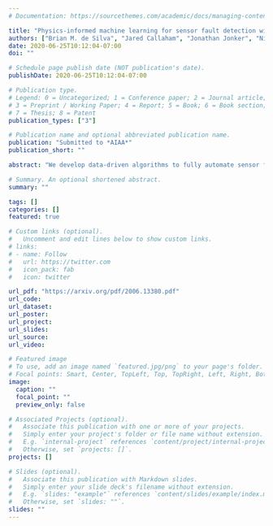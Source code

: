 ```yaml
---
# Documentation: https://sourcethemes.com/academic/docs/managing-content/

title: "Physics-informed machine learning for sensor fault detection with flight test data"
authors: ["Brian M. de Silva", "Jared Callaham", "Jonathan Jonker", "Nicholas Goebel", "Jennifer Klemisch", "Darren McDonald", "Nathan Hicks", "J. Nathan Kutz", "Steven L. Brunton", "Aleksandr Y. Aravkin"]
date: 2020-06-25T10:12:04-07:00
doi: ""

# Schedule page publish date (NOT publication's date).
publishDate: 2020-06-25T10:12:04-07:00

# Publication type.
# Legend: 0 = Uncategorized; 1 = Conference paper; 2 = Journal article;
# 3 = Preprint / Working Paper; 4 = Report; 5 = Book; 6 = Book section;
# 7 = Thesis; 8 = Patent
publication_types: ["3"]

# Publication name and optional abbreviated publication name.
publication: "Submitted to *AIAA*"
publication_short: ""

abstract: "We develop data-driven algorithms to fully automate sensor fault detection in systems governed by underlying physics. The proposed machine learning method uses a time series of typical behavior to approximate the evolution of measurements of interest by a linear time-invariant system. Given additional data from related sensors, a Kalman observer is used to maintain a separate real-time estimate of the measurement of interest. Sustained deviation between the measurements and the estimate is used to detect anomalous behavior. A decision tree, informed by integrating other sensor measurement values, is used to determine the amount of deviation required to identify a sensor fault. We validate the method by applying it to three test systems exhibiting various types of sensor faults: commercial flight test data, an unsteady aerodynamics model with dynamic stall, and a model for longitudinal flight dynamics forced by atmospheric turbulence. In the latter two cases we test fault detection for several prototypical failure modes. The combination of a learned dynamical model with the automated decision tree accurately detects sensor faults in each case."

# Summary. An optional shortened abstract.
summary: ""

tags: []
categories: []
featured: true

# Custom links (optional).
#   Uncomment and edit lines below to show custom links.
# links:
# - name: Follow
#   url: https://twitter.com
#   icon_pack: fab
#   icon: twitter

url_pdf: "https://arxiv.org/pdf/2006.13380.pdf"
url_code:
url_dataset:
url_poster:
url_project:
url_slides:
url_source:
url_video:

# Featured image
# To use, add an image named `featured.jpg/png` to your page's folder. 
# Focal points: Smart, Center, TopLeft, Top, TopRight, Left, Right, BottomLeft, Bottom, BottomRight.
image:
  caption: ""
  focal_point: ""
  preview_only: false

# Associated Projects (optional).
#   Associate this publication with one or more of your projects.
#   Simply enter your project's folder or file name without extension.
#   E.g. `internal-project` references `content/project/internal-project/index.md`.
#   Otherwise, set `projects: []`.
projects: []

# Slides (optional).
#   Associate this publication with Markdown slides.
#   Simply enter your slide deck's filename without extension.
#   E.g. `slides: "example"` references `content/slides/example/index.md`.
#   Otherwise, set `slides: ""`.
slides: ""
---
```

